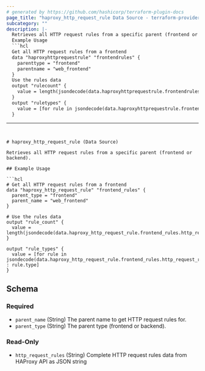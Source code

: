 ```yaml
---
# generated by https://github.com/hashicorp/terraform-plugin-docs
page_title: "haproxy_http_request_rule Data Source - terraform-provider-haproxy"
subcategory: ""
description: |-
  Retrieves all HTTP request rules from a specific parent (frontend or backend).
  Example Usage
  ```hcl
  Get all HTTP request rules from a frontend
  data "haproxyhttprequestrule" "frontendrules" {
    parenttype = "frontend"
    parentname = "web_frontend"
  }
  Use the rules data
  output "rulecount" {
    value = length(jsondecode(data.haproxyhttprequestrule.frontendrules.httprequest_rules))
  }
  output "ruletypes" {
    value = [for rule in jsondecode(data.haproxyhttprequestrule.frontendrules.httprequest_rules) : rule.type]
  }
  ```
---
```


# haproxy_http_request_rule (Data Source)

Retrieves all HTTP request rules from a specific parent (frontend or backend).

## Example Usage

```hcl
# Get all HTTP request rules from a frontend
data "haproxy_http_request_rule" "frontend_rules" {
  parent_type = "frontend"
  parent_name = "web_frontend"
}

# Use the rules data
output "rule_count" {
  value = length(jsondecode(data.haproxy_http_request_rule.frontend_rules.http_request_rules))
}

output "rule_types" {
  value = [for rule in jsondecode(data.haproxy_http_request_rule.frontend_rules.http_request_rules) : rule.type]
}
```



<!-- schema generated by tfplugindocs -->
## Schema

### Required

- `parent_name` (String) The parent name to get HTTP request rules for.
- `parent_type` (String) The parent type (frontend or backend).

### Read-Only

- `http_request_rules` (String) Complete HTTP request rules data from HAProxy API as JSON string
